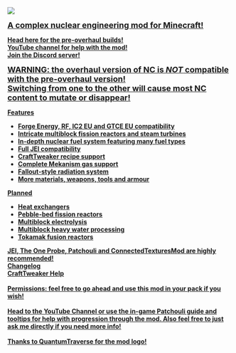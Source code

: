 <p>
<img src="https://i.imgur.com/vby0vF5.png"/>
<br/>
</p>
<p><span style="text-decoration: underline; font-size: 18px;"><strong>
A complex nuclear engineering mod for Minecraft!
<br/>
</p>
<p><span style="font-size: 14px;"><b>
<a href="https://www.curseforge.com/minecraft/mc-mods/nuclearcraft-mod">Head here for the pre-overhaul builds!</a>
<br/>
<a href="https://www.youtube.com/c/NuclearCraftMod">YouTube channel for help with the mod!</a>
<br/>
<a title="https://discord.gg/KCPYgWw" href="https://discord.gg/KCPYgWw">Join the Discord server!</a>
</p>
<p><span style="text-decoration: underline; font-size: 18px;"><strong>
WARNING: the overhaul version of NC is <em>NOT</em> compatible with the pre-overhaul version!
<br/>
Switching from one to the other will cause most NC content to mutate or disappear!
</p>
<p><span style="font-size: 14px;"><b><u>Features</span>
</p>
<ul><span style="font-size: 14px;">
<li>Forge Energy, RF, IC2 EU and GTCE EU compatibility</span></li>
<li>Intricate multiblock fission reactors and steam turbines</span></li>
<li>In-depth nuclear fuel system featuring many fuel types</span></li>
<li>Full JEI compatibility</span></li>
<li>CraftTweaker recipe support</span></li>
<li>Complete Mekanism gas support</span></li>
<li>Fallout-style radiation system</span></li>
<li>More materials, weapons, tools and armour</span></li>
</ul>
<p><span style="font-size: 14px;"><b><u>Planned</span>
</p>
<ul><span style="font-size: 14px;">
<li>Heat exchangers</span></li>
<li>Pebble-bed fission reactors</span></li>
<li>Multiblock electrolysis</span></li>
<li>Multiblock heavy water processing</span></li>
<li>Tokamak fusion reactors</span></li>
</ul>
<p><span style="font-size: 14px;"><b>
<a href="https://www.curseforge.com/minecraft/mc-mods/jei">JEI</a>, <a href="https://www.curseforge.com/minecraft/mc-mods/the-one-probe">The One Probe</a>, <a href="https://www.curseforge.com/minecraft/mc-mods/patchouli">Patchouli</a> and <a href="https://www.curseforge.com/minecraft/mc-mods/ctm">ConnectedTexturesMod</a> are highly recommended!
<br/>
<a href="https://github.com/turbodiesel4598/NuclearCraft/blob/master/changelog.txt">Changelog</a><br/>
<a href="https://github.com/turbodiesel4598/NuclearCraft/blob/master/craftTweaker.txt">CraftTweaker Help</a>
<br/><br/>
Permissions: feel free to go ahead and use this mod in your pack if you wish!
<br/><br/>
Head to the YouTube Channel</a> or use the in-game Patchouli guide and tooltips for help with progression through the mod. Also feel free to just ask me directly if you need more info!
<br/><br/>
Thanks to QuantumTraverse for the mod logo!
</p>
